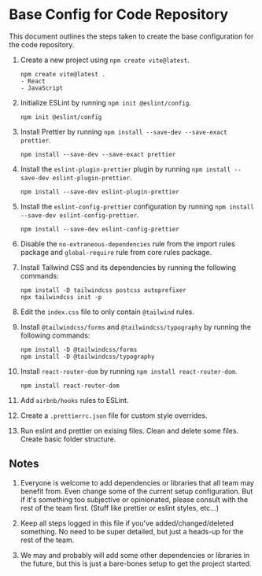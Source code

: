 # Base Config for Code Repository

This document outlines the steps taken to create the base configuration for the code repository.

1. Create a new project using `npm create vite@latest`.

   ```
   npm create vite@latest .
   - React
   - JavaScript
   ```

2. Initialize ESLint by running `npm init @eslint/config`.

   ```
   npm init @eslint/config
   ```

3. Install Prettier by running `npm install --save-dev --save-exact prettier`.

   ```
   npm install --save-dev --save-exact prettier
   ```

4. Install the `eslint-plugin-prettier` plugin by running `npm install --save-dev eslint-plugin-prettier`.

   ```
   npm install --save-dev eslint-plugin-prettier
   ```

5. Install the `eslint-config-prettier` configuration by running `npm install --save-dev eslint-config-prettier`.

   ```
   npm install --save-dev eslint-config-prettier
   ```

6. Disable the `no-extraneous-dependencies` rule from the import rules package and `global-require` rule from core rules package.

7. Install Tailwind CSS and its dependencies by running the following commands:

   ```
   npm install -D tailwindcss postcss autoprefixer
   npx tailwindcss init -p
   ```

8. Edit the `index.css` file to only contain `@tailwind` rules.

9. Install `@tailwindcss/forms` and `@tailwindcss/typography` by running the following commands:

   ```
   npm install -D @tailwindcss/forms
   npm install -D @tailwindcss/typography
   ```

10. Install `react-router-dom` by running `npm install react-router-dom`.

    ```
    npm install react-router-dom
    ```

11. Add `airbnb/hooks` rules to ESLint.

12. Create a `.prettierrc.json` file for custom style overrides.

13. Run eslint and prettier on exising files. Clean and delete some files. Create basic folder structure.

## Notes

1. Everyone is welcome to add dependencies or libraries that all team may benefit from. Even change some of the current setup configuration. But if it's something too subjective or opinionated, please consult with the rest of the team first. (Stuff like prettier or eslint styles, etc...)

2. Keep all steps logged in this file if you've added/changed/deleted something. No need to be super detailed, but just a heads-up for the rest of the team.

3. We may and probably will add some other dependencies or libraries in the future, but this is just a bare-bones setup to get the project started.
